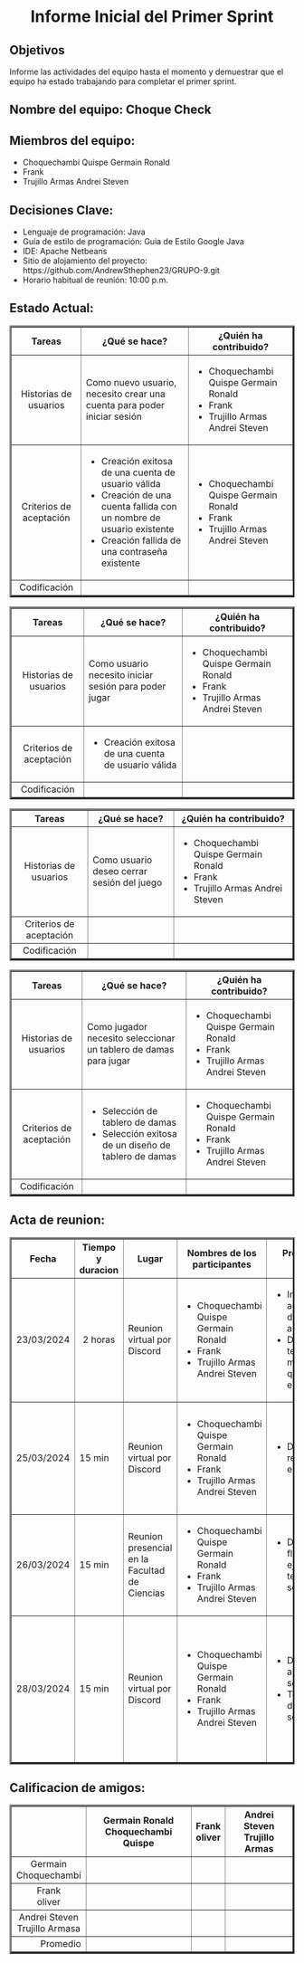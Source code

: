 <h1 style="text-align: center;">Informe Inicial del Primer Sprint</h1>

<h2>Objetivos</h2>
<p>Informe las actividades del equipo hasta el momento y demuestrar que el equipo ha estado trabajando para completar el primer sprint.</p>

<h2>Nombre del equipo: Choque Check</h2>
<h2>Miembros del equipo:</h2>
<ul>
    <li>Choquechambi Quispe Germain Ronald</li>
    <li>Frank</li>
    <li>Trujillo Armas Andrei Steven</li>
</ul>
<h2>Decisiones Clave:</h2>
<ul>
    <li>Lenguaje de programación: Java</li>
    <li>Guía de estilo de programación: Guia de Estilo Google Java</li>
    <li>IDE: Apache Netbeans</li>
    <li>Sitio de alojamiento del proyecto: https://github.com/AndrewSthephen23/GRUPO-9.git</li>
    <li>Horario habitual de reunión: 10:00 p.m.</li>
</ul>
<h2>Estado Actual: </h2>
<table border="3" cellpadding="10">
    <tr>
        <th>Tareas</th>
        <th>¿Qué se hace?</th>
        <th>¿Quién ha contribuido?</th>
    </tr>
    <tr>
        <td style="text-align: center;">Historias de usuarios</td>
        <td>Como nuevo usuario, necesito crear una cuenta para poder iniciar sesión</td>
        <td>
            <ul>
                <li>Choquechambi Quispe Germain Ronald</li>
                <li>Frank</li>
                <li>Trujillo Armas Andrei Steven</li>
            </ul>
        </td>
    </tr>
    <tr>
        <td style="text-align: center;">Criterios de aceptación</td>
        <td>
            <ul>
                <li>Creación exitosa de una cuenta de usuario válida</li>
                <li>Creación de una cuenta fallida con un nombre de usuario existente</li>
                <li>Creación fallida de una contraseña existente</li>
            </ul>
        </td>
        <td>
            <ul>
                <li>Choquechambi Quispe Germain Ronald</li>
                <li>Frank</li>
                <li>Trujillo Armas Andrei Steven</li>
            </ul>
        </td>
    </tr>
    <tr>
        <td style="text-align: center;">Codificación</td>
        <td> </td>
    </tr>
</table>
<p>

</p>
<table border="3" cellpadding="10">
    <tr>
        <th>Tareas</th>
        <th>¿Qué se hace?</th>
        <th>¿Quién ha contribuido?</th>
    </tr>
    <tr>
        <td style="text-align: center;">Historias de usuarios</td>
        <td>Como usuario necesito iniciar sesión para poder jugar</td>
        <td>
            <ul>
                <li>Choquechambi Quispe Germain Ronald</li>
                <li>Frank</li>
                <li>Trujillo Armas Andrei Steven</li>
            </ul>
        </td>
    </tr>
    <tr>
        <td style="text-align: center;">Criterios de aceptación</td>
        <td>
            <ul>
                <li>Creación exitosa de una cuenta de usuario válida</li>
            </ul>
        </td>
        <td> </td>
    </tr>
    <tr>
        <td style="text-align: center;">Codificación</td>
        <td> </td>
        <td> </td>
    </tr>
</table>
<p>

</p>
<table border="3" cellpadding="10">
    <tr>
        <th>Tareas</th>
        <th>¿Qué se hace?</th>
        <th>¿Quién ha contribuido?</th>
    </tr>
    <tr>
        <td style="text-align: center;">Historias de usuarios</td>
        <td>Como usuario deseo cerrar sesión del juego</td>
        <td>
            <ul>
                <li>Choquechambi Quispe Germain Ronald</li>
                <li>Frank</li>
                <li>Trujillo Armas Andrei Steven</li>
            </ul>
        </td>
    </tr>
    <tr>
        <td style="text-align: center;">Criterios de aceptación</td>
        <td> </td>
        <td> </td>
    </tr>
    <tr>
        <td style="text-align: center;">Codificación</td>
        <td> </td>
        <td> </td>
    </tr>
</table>
<p>

</p>
<table border="3" cellpadding="10">
    <tr>
        <th>Tareas</th>
        <th>¿Qué se hace?</th>
        <th>¿Quién ha contribuido?</th>
    </tr>
    <tr>
        <td style="text-align: center;">Historias de usuarios</td>
        <td>Como jugador necesito seleccionar un tablero de damas para jugar</td>
        <td>
            <ul>
                <li>Choquechambi Quispe Germain Ronald</li>
                <li>Frank</li>
                <li>Trujillo Armas Andrei Steven</li>
            </ul>
        </td>
    </tr>
    <tr>
        <td style="text-align: center;">Criterios de aceptación</td>
        <td>
            <ul>
                <li>Selección de tablero de damas</li>
                <li>Selección exitosa de un diseño de tablero de damas</li>
            </ul>
        </td>
        <td>
            <ul>
                <li>Choquechambi Quispe Germain Ronald</li>
                <li>Frank</li>
                <li>Trujillo Armas Andrei Steven</li>
            </ul>
        </td>
    </tr>
    <tr>
        <td style="text-align: center;">Codificación</td>
        <td> </td>
        <td> </td>
    </tr>
</table>

<h2>Acta de reunion:</h2>
<table border="3" cellpadding="10">
    <tr>
        <th> Fecha </th>
        <th> Tiempo y <br> duracion </th>
        <th> Lugar </th>
        <th>Nombres de los participantes</th>
        <th>Proposito de la reunion</th>
        <th>Elementos de accion especificos</th>
    </tr>
    <tr>
        <td style="text-align: center;">23/03/2024</td>
        <td style="text-align: center;">2 horas</td>
        <td> Reunion virtual por Discord</td>
        <td>
            <ul>
                <li>Choquechambi Quispe Germain Ronald</li>
                <li>Frank</li>
                <li>Trujillo Armas Andrei Steven</li>
            </ul>
        </td>
        <td>
            <ul>
                <li>Investigar acerca del juego de las damas americanas</li>
                <li>Definir las tecnologias y metodologias que utiliza para el proyecto</li>
            </ul>
        </td>
        <td>
            <ul>
                <li>Definir roles y responsabilidades</li>
                <li>Establer un sistema de comunicacion</li>
            </ul>
        </td>
    </tr>
    <tr>
        <td>25/03/2024</td>
        <td>15 min</td>
        <td>Reunion virtual por Discord</td>
        <td>
            <ul>
                <li>Choquechambi Quispe Germain Ronald</li>
                <li>Frank</li>
                <li>Trujillo Armas Andrei Steven</li>
            </ul>
        </td>
        <td>
            <ul>
                <li>Determinar los requerimientos y especificaciones</li>
            </ul>
        </td>
        <td>
            <ul>
                <li>Modificar el estado actual</li>
                <li>Utilizar la técnica GWT para definir las especificaciones y requerimientos del software</li>
            </ul>
        </td>
    </tr>
    <tr>
        <td>26/03/2024</td>
        <td>15 min</td>
        <td>Reunion presencial en la Facultad de Ciencias</td>
        <td>
            <ul>
                <li>Choquechambi Quispe Germain Ronald</li>
                <li>Frank</li>
                <li>Trujillo Armas Andrei Steven</li>
            </ul>
        </td>
        <td>
            <ul>
                <li>Determina el flujo de ejecución que tendrá el software</li>
            </ul>
        </td>
        <td>
            <ul>
                <li>Designar las tareas para realizar el flujo de ejecución del software</li>
                <li>Crear un mirror compartido</li>
            </ul>
        </td>
    </tr>
    <tr>
        <td>28/03/2024</td>
        <td>15 min</td>
        <td>Reunion virtual por Discord</td>
        <td>
            <ul>
                <li>Choquechambi Quispe Germain Ronald</li>
                <li>Frank</li>
                <li>Trujillo Armas Andrei Steven</li>
            </ul>
        </td>
        <td>
            <ul>
                <li>Definir la arquitectura del software</li>
                <li>Terminar el flujo de ejecución del software</li>
            </ul>
        </td>
        <td>
            <ul>
                <li>Utilizar los requerimientos y especificaciones</li>
                <li>Comparar diversos tipos de arquitecturas</li>
                <li>Establecer la arquitectura a usar de cliente-servidor de 3 capas</li>
            </ul>
        </td>
    </tr>
</table>
<h2>Calificacion de amigos:</h2>
<table border="3" cellpadding="10">
    <tr>
        <th> </th>
        <th>Germain Ronald <br> Choquechambi Quispe</th>
        <th>Frank <br> oliver</th>
        <th>Andrei Steven <br>Trujillo Armas</th>
    </tr>
    <tr>
        <td style="text-align: center;">Germain <br> Choquechambi</td>
        <td style="text-align: center;"> </td>
        <td style="text-align: center;"> </td>
        <td style="text-align: center;"> </td>
    </tr>
    <tr>
        <td style="text-align: center;">Frank <br> oliver</td>
        <td style="text-align: center;"> </td>
        <td style="text-align: center;"> </td>
        <td style="text-align: center;"> </td>
    </tr>
    <tr>
        <td style="text-align: center;">Andrei Steven <br>Trujillo Armasa</td>
        <td style="text-align: center;"> </td>
        <td style="text-align: center;"> </td>
        <td style="text-align: center;"> </td>
    </tr>
    <tr>
        <td style="text-align: right;">Promedio</td>
        <td style="text-align: center;"> </td>
        <td style="text-align: center;"> </td>
        <td style="text-align: center;"> </td>
    </tr>
    
</table>
